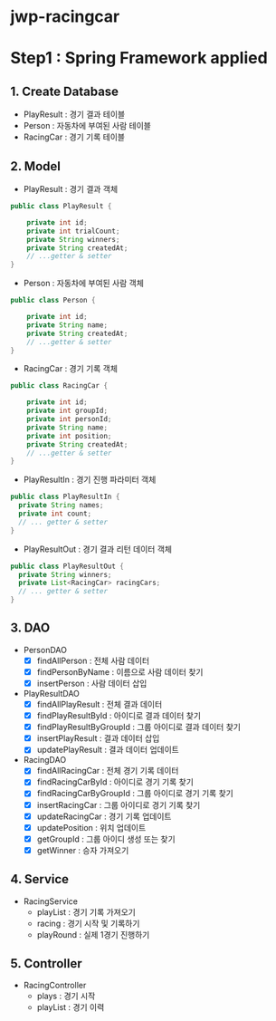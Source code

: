 # jwp-racingcar

# Step1 : Spring Framework applied

## 1. Create Database 

- PlayResult : 경기 결과 테이블
- Person : 자동차에 부여된 사람 테이블
- RacingCar : 경기 기록 테이블

## 2. Model 

- PlayResult : 경기 결과 객체

```java
public class PlayResult {

    private int id;
    private int trialCount;
    private String winners;
    private String createdAt;
    // ...getter & setter
}
```

- Person : 자동차에 부여된 사람 객체

```JAVA
public class Person {

    private int id;
    private String name;
    private String createdAt;
    // ...getter & setter
}
```

- RacingCar : 경기 기록 객체

```java
public class RacingCar {

    private int id;
    private int groupId;
    private int personId;
    private String name;
    private int position;
    private String createdAt;
    // ...getter & setter
}
```

- PlayResultIn : 경기 진행 파라미터 객체

```java
public class PlayResultIn {
  private String names;
  private int count;
  // ... getter & setter
}
```

- PlayResultOut : 경기 결과 리턴 데이터 객체

```java
public class PlayResultOut {
  private String winners;
  private List<RacingCar> racingCars;
  // ... getter & setter
}
```

## 3. DAO

- PersonDAO
  - [x] findAllPerson : 전체 사람 데이터
  - [x] findPersonByName :  이름으로 사람 데이터 찾기
  - [x] insertPerson : 사람 데이터 삽입
- PlayResultDAO
  - [x] findAllPlayResult : 전체 결과 데이터
  - [x] findPlayResultById : 아이디로 결과 데이터 찾기
  - [x] findPlayResultByGroupId : 그룹 아이디로 결과 데이터 찾기
  - [x] insertPlayResult : 결과 데이터 삽입
  - [x] updatePlayResult : 결과 데이터 업데이트
- RacingDAO
  - [x] findAllRacingCar : 전체 경기 기록 데이터
  - [x] findRacingCarById : 아이디로 경기 기록 찾기
  - [x] findRacingCarByGroupId : 그룹 아이디로 경기 기록 찾기
  - [x] insertRacingCar : 그룹 아이디로 경기 기록 찾기
  - [x] updateRacingCar : 경기 기록 업데이트
  - [x] updatePosition : 위치 업데이트
  - [x] getGroupId : 그룹 아이디 생성 또는 찾기
  - [x] getWinner : 승자 가져오기

## 4. Service

- RacingService
  - playList : 경기 기록 가져오기
  - racing : 경기 시작 및 기록하기
  - playRound : 실제 1경기 진행하기

## 5. Controller

- RacingController
  - plays : 경기 시작
  - playList : 경기 이력


